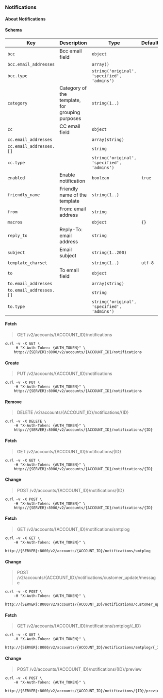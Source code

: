 ### Notifications

#### About Notifications

#### Schema

Key | Description | Type | Default | Required
--- | ----------- | ---- | ------- | --------
`bcc` | Bcc email field | `object` |   | `false`
`bcc.email_addresses` |  | `array()` |   | `false`
`bcc.type` |  | `string('original', 'specified', 'admins')` |   | `false`
`category` | Category of the template, for grouping purposes | `string(1..)` |   | `false`
`cc` | CC email field | `object` |   | `false`
`cc.email_addresses` |  | `array(string)` |   | `false`
`cc.email_addresses.[]` |   | `string` |   | `false`
`cc.type` |  | `string('original', 'specified', 'admins')` |   | `false`
`enabled` | Enable notification | `boolean` | `true` | `false`
`friendly_name` | Friendly name of the template | `string(1..)` |   | `false`
`from` | From: email address | `string` |   | `true`
`macros` |  | `object` | `{}` | `false`
`reply_to` | Reply-To: email address | `string` |   | `false`
`subject` | Email subject | `string(1..200)` |   | `true`
`template_charset` |  | `string(1..)` | `utf-8` | `false`
`to` | To email field | `object` |   | `true`
`to.email_addresses` |  | `array(string)` |   | `false`
`to.email_addresses.[]` |   | `string` |   | `false`
`to.type` |  | `string('original', 'specified', 'admins')` |   | `false`


#### Fetch

> GET /v2/accounts/{ACCOUNT_ID}/notifications

```curl
curl -v -X GET \
    -H "X-Auth-Token: {AUTH_TOKEN}" \
    http://{SERVER}:8000/v2/accounts/{ACCOUNT_ID}/notifications
```

#### Create

> PUT /v2/accounts/{ACCOUNT_ID}/notifications

```curl
curl -v -X PUT \
    -H "X-Auth-Token: {AUTH_TOKEN}" \
    http://{SERVER}:8000/v2/accounts/{ACCOUNT_ID}/notifications
```

#### Remove

> DELETE /v2/accounts/{ACCOUNT_ID}/notifications/{ID}

```curl
curl -v -X DELETE \
    -H "X-Auth-Token: {AUTH_TOKEN}" \
    http://{SERVER}:8000/v2/accounts/{ACCOUNT_ID}/notifications/{ID}
```

#### Fetch

> GET /v2/accounts/{ACCOUNT_ID}/notifications/{ID}

```curl
curl -v -X GET \
    -H "X-Auth-Token: {AUTH_TOKEN}" \
    http://{SERVER}:8000/v2/accounts/{ACCOUNT_ID}/notifications/{ID}
```

#### Change

> POST /v2/accounts/{ACCOUNT_ID}/notifications/{ID}

```curl
curl -v -X POST \
    -H "X-Auth-Token: {AUTH_TOKEN}" \
    http://{SERVER}:8000/v2/accounts/{ACCOUNT_ID}/notifications/{ID}
```

#### Fetch

> GET /v2/accounts/{ACCOUNT_ID}/notifications/smtplog

```curl
curl -v -X GET \
    -H "X-Auth-Token: {AUTH_TOKEN}" \
    http://{SERVER}:8000/v2/accounts/{ACCOUNT_ID}/notifications/smtplog
```

#### Change

> POST /v2/accounts/{ACCOUNT_ID}/notifications/customer_update/message

```curl
curl -v -X POST \
    -H "X-Auth-Token: {AUTH_TOKEN}" \
    http://{SERVER}:8000/v2/accounts/{ACCOUNT_ID}/notifications/customer_update/message
```

#### Fetch

> GET /v2/accounts/{ACCOUNT_ID}/notifications/smtplog/{_ID}

```curl
curl -v -X GET \
    -H "X-Auth-Token: {AUTH_TOKEN}" \
    http://{SERVER}:8000/v2/accounts/{ACCOUNT_ID}/notifications/smtplog/{_ID}
```

#### Change

> POST /v2/accounts/{ACCOUNT_ID}/notifications/{ID}/preview

```curl
curl -v -X POST \
    -H "X-Auth-Token: {AUTH_TOKEN}" \
    http://{SERVER}:8000/v2/accounts/{ACCOUNT_ID}/notifications/{ID}/preview
```

